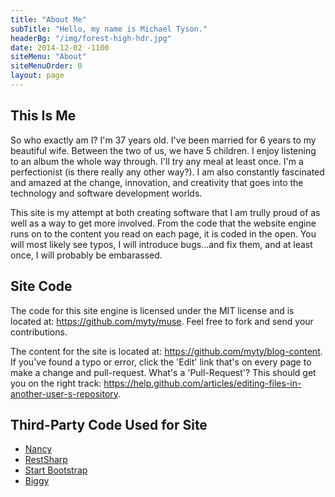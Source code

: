 ```yaml
---
title: "About Me"
subTitle: "Hello, my name is Michael Tyson."
headerBg: "/img/forest-high-hdr.jpg"
date: 2014-12-02 -1100
siteMenu: "About"
siteMenuOrder: 0
layout: page
---
```


## This Is Me
So who exactly am I?  I'm 37 years old.  I've been married for 6 years to my beautiful wife. Between the two of us, we have 5 children. I enjoy listening to an album the whole way through. I'll try any meal at least once. I'm a perfectionist (is there really any other way?).  I am also constantly fascinated and amazed at the change, innovation, and creativity that goes into the technology and software development worlds.

This site is my attempt at both creating software that I am trully proud of as well as a way to get more involved. From the code that the website engine runs on to the content you read on each page, it is coded in the open.  You will most likely see typos, I will introduce bugs...and fix them, and at least once, I will probably be embarassed.

## Site Code
The code for this site engine is licensed under the MIT license and is located at: <a href="https://github.com/myty/muse" target="_blank">https://github.com/myty/muse</a>. Feel free to fork and send your contributions.

The content for the site is located at: <a href="https://github.com/myty/blog-content" target="_blank">https://github.com/myty/blog-content</a>. If you've found a typo or error, click the 'Edit' link that's on every page to make a change and pull-request. What's a 'Pull-Request'? This should get you on the right track: <a href="https://help.github.com/articles/editing-files-in-another-user-s-repository" target="_blank">https://help.github.com/articles/editing-files-in-another-user-s-repository</a>.

## Third-Party Code Used for Site
- <a href="http://nancyfx.org/" target="_blank">Nancy</a>
- <a href="http://restsharp.org/" target="_blank">RestSharp</a>
- <a href="http://startbootstrap.com/template-overviews/clean-blog/" target="_blank">Start Bootstrap</a>
- <a href="https://github.com/xivSolutions/biggy" target="_blank">Biggy</a>
